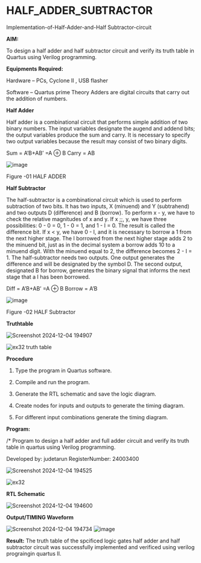 # HALF_ADDER_SUBTRACTOR

Implementation-of-Half-Adder-and-Half Subtractor-circuit

**AIM:**

To design a half adder and half subtractor circuit and verify its truth table in Quartus using Verilog programming.

**Equipments Required:**

Hardware – PCs, Cyclone II , USB flasher 

Software – Quartus prime Theory Adders are digital circuits that carry out the addition of numbers.

**Half Adder**

Half adder is a combinational circuit that performs simple addition of two binary numbers. The input variables designate the augend and addend bits; the output variables produce the sum and carry. It is necessary to specify two output variables because the result may consist of two binary digits.

Sum = A’B+AB’ =A ⊕ B Carry = AB

![image](https://github.com/naavaneetha/HALF_ADDER_SUBTRACTOR/assets/154305477/bd4a0b2c-cdbc-4184-ab08-81578f121e1f)

Figure -01 HALF ADDER

**Half Subtractor**

The half-subtractor is a combinational circuit which is used to perform subtraction of two bits. It has two inputs, X (minuend) and Y (subtrahend) and two outputs D (difference) and B (borrow). To perform x - y, we have to check the relative magnitudes of x and y. If x ;;, y, we have three possibilities: 0 - 0 = 0, 1 - 0 = 1, and 1 - I = 0. The result is called the difference bit. If x < y, we have 0 - I, and it is necessary to borrow a 1 from the next higher stage. The I borrowed from the next higher stage adds 2 to the minuend bit, just as in the decimal system a borrow adds 10 to a minuend digit. With the minuend equal to 2, the difference becomes 2 - I = 1. The half-subtractor needs two outputs. One output generates the difference and will be designated by the symbol D. The second output, designated B for borrow, generates the binary signal that informs the next stage that a I has been borrowed. 

Diff = A’B+AB’ =A ⊕ B
Borrow = A’B

 ![image](https://github.com/naavaneetha/HALF_ADDER_SUBTRACTOR/assets/154305477/d76b099c-513f-4e7c-843a-e2fd028a531a)

Figure -02 HALF Subtractor

**Truthtable**

![Screenshot 2024-12-04 194907](https://github.com/user-attachments/assets/ca319d71-11b9-4efa-8298-1374cc14fd4c)

![ex32 truth table](https://github.com/user-attachments/assets/ad15f028-e352-4100-8afe-654f822e0740)


**Procedure**

1.	Type the program in Quartus software.

2.	Compile and run the program.

3.	Generate the RTL schematic and save the logic diagram.

4.	Create nodes for inputs and outputs to generate the timing diagram.

5.	For different input combinations generate the timing diagram.


**Program:**

/* Program to design a half adder and full adder circuit and verify its truth table in quartus using Verilog programming.

Developed by: judetarun RegisterNumber: 24003400

![Screenshot 2024-12-04 194525](https://github.com/user-attachments/assets/bd41367b-af2b-4634-be23-bd4b21c646ca)

![ex32](https://github.com/user-attachments/assets/507eef3b-39a6-4f0e-bd85-554a6bec858f)

**RTL Schematic**

![Screenshot 2024-12-04 194600](https://github.com/user-attachments/assets/4df38b76-2945-40e4-9566-da6a0e1c9ef2)


**Output/TIMING Waveform**

![Screenshot 2024-12-04 194734](https://github.com/user-attachments/assets/3f01a35a-7421-46c8-a33d-f9a5af0a2e0f)
![image](https://github.com/user-attachments/assets/7658e909-1537-438f-9f3a-dcfa983d49c4)


**Result:**
The truth table of the spcificed logic gates half adder and half subtractor circuit was successfully implemented and verificed using verilog prograingin quartus II.
